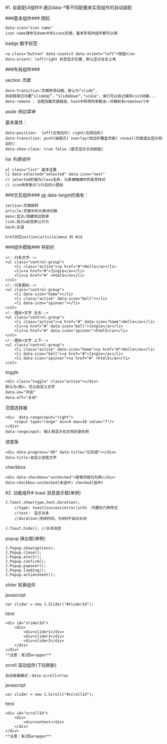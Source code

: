 #1. 自装配UI组件#
通过data-*等不同配置来实现组件的自动装配

###基本组件###
图标

	data-icon="icon name"
	icon name请参见demo中的icons页面，基本所有的组件都可以用

badge 数字标签

	<a class="button" data-count=3 data-orient="left">按钮</a>
	data-orient: left|right 标签显示位置，默认显示在右上角

###布局组件###

section *页面*

	data-transition:页面转场动画，默认为“slide”,
	目前框架已内置“slideUp”，“slideDown”,"scale"，亲们可以自己编写css3动画...
	data-remote : 远程加载页面路径，hash中附带的参数会一并解析到remoteurl中

aside *侧边菜单*

基本属性：

	data-position:  left(左侧边栏) right(右侧边栏)
	data-transition: push(抽屉式) overlay(侧边栏覆盖页面) reveal(页面退出显示侧边栏)
	data-show-close: true false (是否显示关闭按钮)

list *列表组件*

	ul class="list" 基本设置
	li data-selected="selected" data-icon="next"
	// selected的值为class名称，元素被触摸时的高亮样式
	// icon用来表示li行后的小图标

###交互组件###
	<a href="#" data-target="section">ok</a>
data-target的值有：

	section:页面跳转
	article:页面中的元素块切换
	menu:显示/隐藏侧边菜单
	link:执行a标签默认行为
	back:后退

	href对应section|article|menu 的 #id

###组件模板###
导航栏

	<!--只有文字-->
	<ul class="control-group">
        <li class="active"><a href="#">Hello</a></li>
        <li><a href="#">Jingle</a></li>
        <li><a href="#" >html5</a></li>
    </ul>
	<!--只有图标-->
	<ul class="control-group">
        <li data-icon="home"></li>
        <li class="active" data-icon="bell"></li>
        <li data-icon="spinner"></li>
    </ul>
	<!--图标+文字 左右-->
	<ul class="control-group">
        <li class="active"><a href="#" data-icon="home">Hello</a></li>
        <li><a href="#" data-icon="bell">Jingle</a></li>
        <li><a href="#" data-icon="spinner">html5</a></li>
    </ul>
	<!--图标+文字 上下-->
	<ul class="control-group">
        <li class="active" data-icon="home"><a href="#">Hello</a></li>
        <li data-icon="bell"><a href="#">Jingle</a></li>
        <li data-icon="spinner"><a href="#" >html5</a></li>
    </ul>



toggle

	<div class="toggle" class="active"></div>
	默认为√和×，可以自定义文字
	data-on="开启"
	data-off="关闭"

范围选择器

	<div  data-rangeinput="right">
        <input type="range" min=4 max=10 value="7"/>
    </div>
	data-rangeinput: 输入框显示在左侧还是右侧

进度条

	<div data-progress="80" data-title="已完成"></div>
	data-title:自定义进度文字

checkbox

	<div data-checkbox="unchecked">爱我你就勾勾我</div>
	data-checkbox:unchecked(未选中) checked(选中)


#2. 功能组件#
toast 消息提示框(单例)

	J.Toast.show(type,text,duration);
		//type: toast|success|error|info  内置的几种样式
		//text： 显示文本
		//duration:持续时间，为0则不自动关闭

	J.Toast.hide(); //关闭消息

popup 弹出框(单例)

	J.Popup.show(options);
	J.Popup.close();
	J.Popup.alert();
	J.Popup.confirm();
	J.Popup.popover();
	J.Popup.loading();
	J.Popup.actionsheet();

slider 轮换组件

javascript

	var slider = new J.Slider("#sliderId");
html

	<div id="sliderId">
		<div>
			<div>slider1</div>
			<div>slider2</div>
			<div>slider2</div>
		</div>
	</div>
	**注意：有2层wrapper**

scroll 滚动组件(下拉刷新)

 	自动装载模式：data-scroll=true
javascript

	var slider = new J.Scroll("#scrollId");
html

	<div id="scrollId">
		<div>
			<div>content</div>
		</div>
	</div>
	**注意：有2层wrapper**